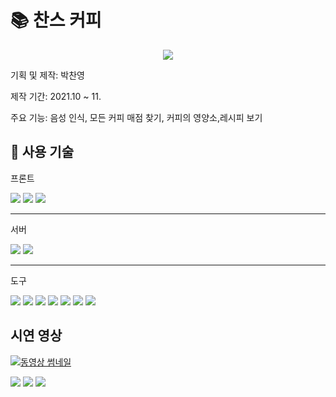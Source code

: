 #  📚 찬스 커피

<div align="center">
<img src="https://capsule-render.vercel.app/api?type=Waving&color=0:d0ae9b,100:986C4A&height=300&section=header&text=찬스커피&fontSize=60&"/>	
</div>


기획 및 제작: 박찬영

제작 기간: 2021.10 ~ 11.

주요 기능: 음성 인식, 모든 커피 매점 찾기, 커피의 영양소,레시피 보기

## 🔨 사용 기술

<div>
  <p>프론트</p>
  <img src="https://img.shields.io/badge/React-61DAFB?style=flat&logo=React&logoColor=white" />
  <img src="https://img.shields.io/badge/Typescript-3178C6?style=flat&logo=typescript&logoColor=white" />
  <img src="https://img.shields.io/badge/Javascript-F7DF1E?style=flat&logo=javascript&logoColor=white" />
  <hr/>
  <p>서버</p>
  <img src="https://img.shields.io/badge/mongodb-47A248?style=flat&logo=mongodb&logoColor=white" />
  <img src="https://img.shields.io/badge/node-76D04B?style=flat&logo=mongodb&logoColor=47A248" />
  <hr/>
  <p>도구</p>
  <img src="https://img.shields.io/badge/styled components-DB7093?style=flat&logo=styledcomponents&logoColor=white" />
  <img src="https://img.shields.io/badge/sass-CC6699?style=flat&logo=sass&logoColor=white" />
  <img src="https://img.shields.io/badge/react router-CA4245?style=flat&logo=reactrouter&logoColor=white" />
  <img src="https://img.shields.io/badge/Recoil-3578E5?style=flat&logo=recoil&logoColor=white" />
  <img src="https://img.shields.io/badge/express-000000?style=flat&logo=express&logoColor=white" />
  <img src="https://img.shields.io/badge/React Query-FF4154?style=flat&logo=reactquery&logoColor=white" />
  <img src="https://img.shields.io/badge/VSCode-007ACC?style=flat&logo=visualstudiocode&logoColor=white" />

</div>

## 시연 영상
[![동영상 썸네일](https://img.youtube.com/vi/ZoqNff6jPYI/0.jpg)](https://www.youtube.com/watch?v=ZoqNff6jPYI)


  <img src="https://github.com/chanyoungcoding/Coffee-site/assets/95753171/0f210e39-4836-47ad-b737-1528a62e7c0b"/>
    <img src="https://github.com/chanyoungcoding/Coffee-site/assets/95753171/fd8305c7-751b-4d77-9e3b-8678c54c6613"/>
      <img src="https://github.com/chanyoungcoding/Coffee-site/assets/95753171/d1f3b655-4851-44ad-aeea-b2a5c36d1f97"/>

